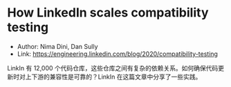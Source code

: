 # How LinkedIn scales compatibility testing

* Author: Nima Dini, Dan Sully
* Link: https://engineering.linkedin.com/blog/2020/compatibility-testing

LinkIn 有 12,000 个代码仓库，这些仓库之间有复杂的依赖关系。如何确保代码更新时对上下游的兼容性是可靠的？LinkIn 在这篇文章中分享了一些实践。
